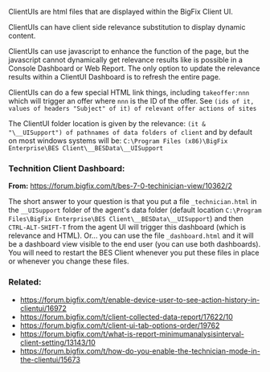 
ClientUIs are html files that are displayed within the BigFix Client UI. 

ClientUIs can have client side relevance substitution to display dynamic content. 

ClientUIs can use javascript to enhance the function of the page, but the javascript cannot dynamically get relevance results like is possible in a Console Dashboard or Web Report. The only option to update the relevance results within a ClientUI Dashboard is to refresh the entire page.

ClientUIs can do a few special HTML link things, including `takeoffer:nnn` which will trigger an offer where `nnn` is the ID of the offer. See `(ids of it, values of headers "Subject" of it) of relevant offer actions of sites`

The ClientUI folder location is given by the relevance: `(it & "\__UISupport") of pathnames of data folders of client` and by default on most windows systems will be: `C:\Program Files (x86)\BigFix Enterprise\BES Client\__BESData\__UISupport`

### Technition Client Dashboard:

**From:** https://forum.bigfix.com/t/bes-7-0-techinician-view/10362/2

The short answer to your question is that you put a file `_technician.html` in the `__UISupport` folder of the agent's data folder (default location `C:\Program Files\BigFix Enterprise\BES Client\__BESData\__UISupport`) and then `CTRL-ALT-SHIFT-T` from the agent UI will trigger this dashboard (which is relevance and HTML). Or... you can use the file `_dashboard.html` and it will be a dashboard view visible to the end user (you can use both dashboards). You will need to restart the BES Client whenever you put these files in place or whenever you change these files.

### Related:

- https://forum.bigfix.com/t/enable-device-user-to-see-action-history-in-clientui/16972
- https://forum.bigfix.com/t/client-collected-data-report/17622/10
- https://forum.bigfix.com/t/client-ui-tab-options-order/19762
- https://forum.bigfix.com/t/what-is-report-minimumanalysisinterval-client-setting/13143/10
- https://forum.bigfix.com/t/how-do-you-enable-the-technician-mode-in-the-clientui/15673
